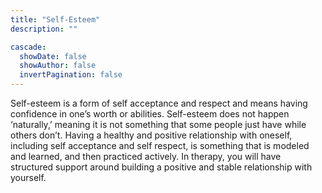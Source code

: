 ```yaml
---
title: "Self-Esteem"
description: ""

cascade:
  showDate: false
  showAuthor: false
  invertPagination: false
---
```


Self-esteem is a form of self acceptance and respect and means having confidence in one’s worth or abilities. Self-esteem does not happen ‘naturally,’ meaning it is not something that some people just have while others don’t. Having a healthy and positive relationship with oneself, including self acceptance and self respect, is something that is modeled and learned, and then practiced actively. In therapy, you will have structured support around building a positive and stable relationship with yourself.